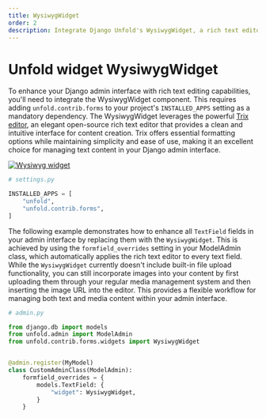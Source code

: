 ```yaml
---
title: WysiwygWidget
order: 2
description: Integrate Django Unfold's WysiwygWidget, a rich text editor powered by Trix, to enhance text fields in your Django admin interface with elegant formatting capabilities and a user-friendly editing experience.
---
```


# Unfold widget WysiwygWidget

To enhance your Django admin interface with rich text editing capabilities, you'll need to integrate the WysiwygWidget component. This requires adding `unfold.contrib.forms` to your project's `INSTALLED_APPS` setting as a mandatory dependency. The WysiwygWidget leverages the powerful [Trix editor](https://trix-editor.org/), an elegant open-source rich text editor that provides a clean and intuitive interface for content creation. Trix offers essential formatting options while maintaining simplicity and ease of use, making it an excellent choice for managing text content in your Django admin interface.

[![Wysiwyg widget](/static/docs/widgets/wysiwyg.webp)](/static/docs/widgets/wysiwyg.webp)

```python
# settings.py

INSTALLED_APPS = [
    "unfold",
    "unfold.contrib.forms",
]
```

The following example demonstrates how to enhance all `TextField` fields in your admin interface by replacing them with the `WysiwygWidget`. This is achieved by using the `formfield_overrides` setting in your ModelAdmin class, which automatically applies the rich text editor to every text field. While the `WysiwygWidget` currently doesn't include built-in file upload functionality, you can still incorporate images into your content by first uploading them through your regular media management system and then inserting the image URL into the editor. This provides a flexible workflow for managing both text and media content within your admin interface.

```python
# admin.py

from django.db import models
from unfold.admin import ModelAdmin
from unfold.contrib.forms.widgets import WysiwygWidget


@admin.register(MyModel)
class CustomAdminClass(ModelAdmin):
    formfield_overrides = {
        models.TextField: {
            "widget": WysiwygWidget,
        }
    }
```
